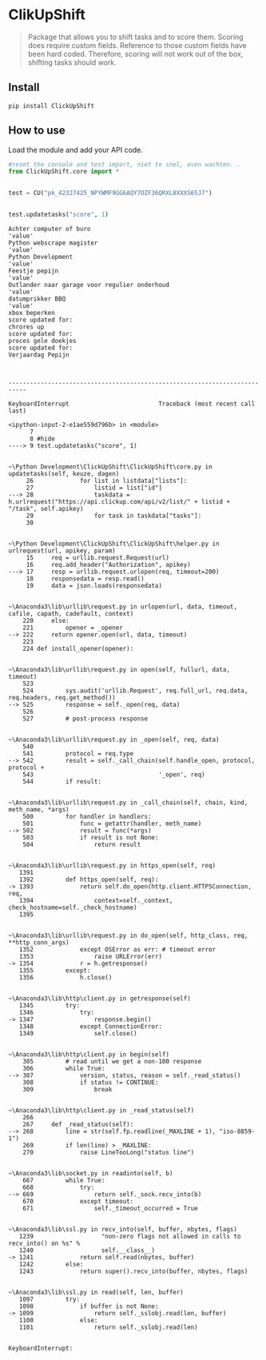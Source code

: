 # ClikUpShift
> Package that allows you to shift tasks and to score them. Scoring does require custom fields. Reference to those custom fields have been hard coded. Therefore, scoring will not work out of the box, shifting tasks should work.


## Install

`pip install ClickUpShift`

## How to use

Load the module and add your API code.


```python
#reset the console and test import, niet te snel, even wachten...
from ClickUpShift.core import *


test = CU("pk_42327425_NPYWMF9GG6AQY7OZF36QRXL8XXXS65J7")


test.updatetasks("score", 1)
```

    Achter computer of buro
    'value'
    Python webscrape magister
    'value'
    Python Development
    'value'
    Feestje pepijn
    'value'
    Outlander naar garage voor regulier onderhoud 
    'value'
    datumprikker BBQ
    'value'
    xbox beperken
    score updated for: 
    chrores up
    score updated for: 
    proces gele doekjes
    score updated for: 
    Verjaardag Pepijn
    


    ---------------------------------------------------------------------------

    KeyboardInterrupt                         Traceback (most recent call last)

    <ipython-input-2-e1ae559d796b> in <module>
          7 
          8 #hide
    ----> 9 test.updatetasks("score", 1)
    

    ~\Python Development\ClickUpShift\ClickUpShift\core.py in updatetasks(self, keuze, dagen)
         26             for list in listdata["lists"]:
         27                 listid = list["id"]
    ---> 28                 taskdata = h.urlrequest("https://api.clickup.com/api/v2/list/" + listid + "/task", self.apikey)
         29                 for task in taskdata["tasks"]:
         30 
    

    ~\Python Development\ClickUpShift\ClickUpShift\helper.py in urlrequest(url, apikey, param)
         15     req = urllib.request.Request(url)
         16     req.add_header("Authorization", apikey)
    ---> 17     resp = urllib.request.urlopen(req, timeout=200)
         18     responsedata = resp.read()
         19     data = json.loads(responsedata)
    

    ~\Anaconda3\lib\urllib\request.py in urlopen(url, data, timeout, cafile, capath, cadefault, context)
        220     else:
        221         opener = _opener
    --> 222     return opener.open(url, data, timeout)
        223 
        224 def install_opener(opener):
    

    ~\Anaconda3\lib\urllib\request.py in open(self, fullurl, data, timeout)
        523 
        524         sys.audit('urllib.Request', req.full_url, req.data, req.headers, req.get_method())
    --> 525         response = self._open(req, data)
        526 
        527         # post-process response
    

    ~\Anaconda3\lib\urllib\request.py in _open(self, req, data)
        540 
        541         protocol = req.type
    --> 542         result = self._call_chain(self.handle_open, protocol, protocol +
        543                                   '_open', req)
        544         if result:
    

    ~\Anaconda3\lib\urllib\request.py in _call_chain(self, chain, kind, meth_name, *args)
        500         for handler in handlers:
        501             func = getattr(handler, meth_name)
    --> 502             result = func(*args)
        503             if result is not None:
        504                 return result
    

    ~\Anaconda3\lib\urllib\request.py in https_open(self, req)
       1391 
       1392         def https_open(self, req):
    -> 1393             return self.do_open(http.client.HTTPSConnection, req,
       1394                 context=self._context, check_hostname=self._check_hostname)
       1395 
    

    ~\Anaconda3\lib\urllib\request.py in do_open(self, http_class, req, **http_conn_args)
       1352             except OSError as err: # timeout error
       1353                 raise URLError(err)
    -> 1354             r = h.getresponse()
       1355         except:
       1356             h.close()
    

    ~\Anaconda3\lib\http\client.py in getresponse(self)
       1345         try:
       1346             try:
    -> 1347                 response.begin()
       1348             except ConnectionError:
       1349                 self.close()
    

    ~\Anaconda3\lib\http\client.py in begin(self)
        305         # read until we get a non-100 response
        306         while True:
    --> 307             version, status, reason = self._read_status()
        308             if status != CONTINUE:
        309                 break
    

    ~\Anaconda3\lib\http\client.py in _read_status(self)
        266 
        267     def _read_status(self):
    --> 268         line = str(self.fp.readline(_MAXLINE + 1), "iso-8859-1")
        269         if len(line) > _MAXLINE:
        270             raise LineTooLong("status line")
    

    ~\Anaconda3\lib\socket.py in readinto(self, b)
        667         while True:
        668             try:
    --> 669                 return self._sock.recv_into(b)
        670             except timeout:
        671                 self._timeout_occurred = True
    

    ~\Anaconda3\lib\ssl.py in recv_into(self, buffer, nbytes, flags)
       1239                   "non-zero flags not allowed in calls to recv_into() on %s" %
       1240                   self.__class__)
    -> 1241             return self.read(nbytes, buffer)
       1242         else:
       1243             return super().recv_into(buffer, nbytes, flags)
    

    ~\Anaconda3\lib\ssl.py in read(self, len, buffer)
       1097         try:
       1098             if buffer is not None:
    -> 1099                 return self._sslobj.read(len, buffer)
       1100             else:
       1101                 return self._sslobj.read(len)
    

    KeyboardInterrupt: 


